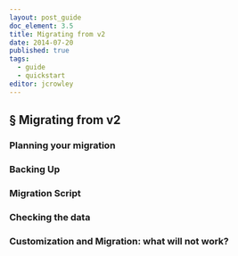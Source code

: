 ```yaml
---
layout: post_guide
doc_element: 3.5
title: Migrating from v2
date: 2014-07-20
published: true
tags:
  - guide
  - quickstart
editor: jcrowley
---
```


## &sect; Migrating from v2

### Planning your  migration

### Backing Up

### Migration Script

### Checking the data

### Customization and Migration: what will not work?
